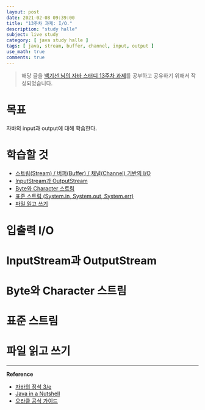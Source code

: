 ```yaml
---
layout: post
date: 2021-02-08 09:39:00
title: "13주차 과제: I/O."
description: "study halle"
subject: live study
category: [ java study halle ]
tags: [ java, stream, buffer, channel, input, output ]
use_math: true
comments: true
---
```


> 해당 글을 [백기선 님의 자바 스터디 13주차 과제](https://github.com/whiteship/live-study/issues/13)를 공부하고 공유하기 위해서 작성되었습니다.

# 목표

자바의 input과 output에 대해 학습한다.

# 학습할 것

+ [스트림(Stream) / 버퍼(Buffer) / 채널(Channel) 기반의 I/O](#입출력-io)
+ [InputStream과 OutputStream](#inputstream과-outputstream)
+ [Byte와 Character 스트림](#byte와-character-스트림)
+ [표준 스트림 (System.in, System.out, System.err)](#표준-스트림)
+ [파일 읽고 쓰기](#파일-읽고-쓰기)

# 입출력 I/O

# InputStream과 OutputStream

# Byte와 Character 스트림

# 표준 스트림

# 파일 읽고 쓰기


---
**Reference**
+ [자바의 정석 3/e](http://www.kyobobook.co.kr/product/detailViewKor.laf?mallGb=KOR&ejkGb=KOR&barcode=9788994492032)
+ [Java in a Nutshell](https://www.amazon.com/Java-Nutshell-Desktop-Quick-Reference/dp/1492037257/ref=sr_1_1?dchild=1&keywords=Java+in+a+Nutshell&qid=1605393888&s=books&sr=1-1)
+ [오라클 공식 가이드](https://docs.oracle.com/javase/tutorial/java/TOC.html)
